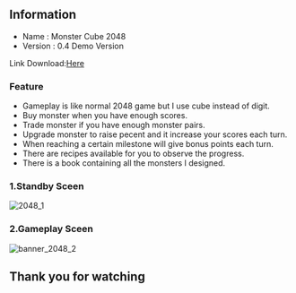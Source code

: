 ## Information

- Name : Monster Cube 2048
- Version : 0.4 Demo Version

Link Download:[Here](https://drive.google.com/file/d/1RQBbddZEpMmmGeeWVMW_Tr9EugOPNjtN/view?usp=sharing)

### Feature
- Gameplay is like normal 2048 game but I use cube instead of digit.
- Buy monster when you have enough scores.
- Trade monster if you have enough monster pairs.
- Upgrade monster to raise pecent and it increase your scores each turn.
- When reaching a certain milestone will give bonus points each turn.
- There are recipes available for you to observe the progress.
- There is a book containing all the monsters I designed.

### 1.Standby Sceen

![2048_1](https://user-images.githubusercontent.com/71002261/172859417-008a0582-21c2-47e8-bfd0-ab518db387b3.png)


### 2.Gameplay Sceen

![banner_2048_2](https://user-images.githubusercontent.com/71002261/172859335-b2f4caa0-5371-4d73-8085-5a0f8b5fc79d.png)

## Thank you for watching
